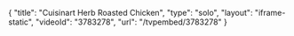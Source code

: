 {
    "title": "Cuisinart Herb Roasted Chicken",
    "type": "solo",
    "layout": "iframe-static",
    "videoId": "3783278",
    "url": "\/tvpembed\/3783278"
}
